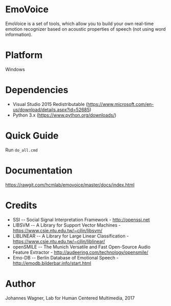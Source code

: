 # EmoVoice
EmoVoice is a set of tools, which allow you to build your own real-time emotion recognizer based on acoustic properties of speech (not using word information).

# Platform
Windows

# Dependencies
* Visual Studio 2015 Redistributable (https://www.microsoft.com/en-us/download/details.aspx?id=52685)
* Python 3.x (https://www.python.org/downloads/)

# Quick Guide

Run `do_all.cmd`

# Documentation
https://rawgit.com/hcmlab/emovoice/master/docs/index.html

# Credits
* SSI -- Social Signal Interpretation Framework - http://openssi.net
* LIBSVM -- A Library for Support Vector Machines - https://www.csie.ntu.edu.tw/~cjlin/libsvm/
* LIBLINEAR -- A Library for Large Linear Classification - https://www.csie.ntu.edu.tw/~cjlin/liblinear/
* openSMILE -- The Munich Versatile and Fast Open-Source Audio Feature Extractor - http://audeering.com/technology/opensmile/
* Emo-DB -- Berlin Database of Emotional Speech - http://emodb.bilderbar.info/start.html

# Author
Johannes Wagner, Lab for Human Centered Multimedia, 2017